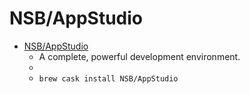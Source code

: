 # NSB/AppStudio
- [NSB/AppStudio](https://www.nsbasic.com/)
  -  A complete, powerful development environment.
  - 
  - `brew cask install NSB/AppStudio`
